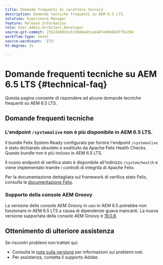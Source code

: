 ```yaml
---
title: Domande frequenti di carattere tecnico
description: Domande tecniche frequenti su AEM 6.5 LTS.
solution: Experience Manager
feature: Release Information
role: User,Admin,Architect,Developer
source-git-commit: 2352420843c613884ad3cae487ed048bd775e294
workflow-type: tm+mt
source-wordcount: '171'
ht-degree: 2%

---
```


# Domande frequenti tecniche su AEM 6.5 LTS {#technical-faq}

Questa pagina consente di rispondere ad alcune domande tecniche frequenti su AEM 6.5 LTS.

## Domande frequenti tecniche

### L&#39;endpoint `/systemalive` non è più disponibile in AEM 6.5 LTS.

Il bundle Felix System Ready configurato per fornire l&#39;endpoint `/systemalive` è stato dichiarato obsoleto e sostituito da Apache Felix Health Checks. Questo bundle non è più incluso in AEM 6.5 LTS.

Il nuovo endpoint di verifica stato è disponibile all&#39;indirizzo `/system/health` e viene implementato tramite i controlli di integrità di Apache Felix.

Per la documentazione dettagliata sul framework di verifica stato Felix, consulta la [documentazione Felix](https://github.com/apache/felix-dev/blob/master/healthcheck/README.md).

### Supporto della console AEM Groovy

La versione della console AEM Groovy in uso in AEM 6.5 potrebbe non funzionare in AEM 6.5 LTS a causa di dipendenze guava mancanti. La nuova versione supportata della console AEM Groovy è [19.0.8](https://mvnrepository.com/artifact/be.orbinson.aem/aem-groovy-console/19.0.8).

## Ottenimento di ulteriore assistenza

Se riscontri problemi non trattati qui:
* Consulta le [note sulla versione](/help/release-notes/release-notes.md) per informazioni sui problemi noti.
* Per assistenza, contatta il supporto Adobe.
